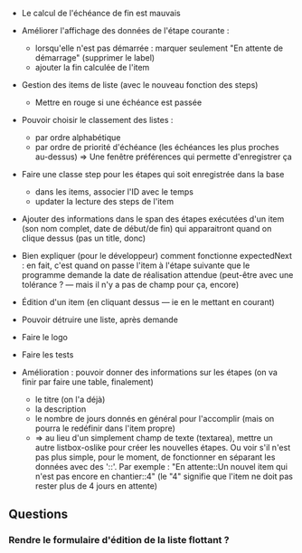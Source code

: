* Le calcul de l'échéance de fin est mauvais

* Améliorer l'affichage des données de l'étape courante :
  - lorsqu'elle n'est pas démarrée : marquer seulement "En attente de démarrage" (supprimer le label)
  - ajouter la fin calculée de l'item
* Gestion des items de liste (avec le nouveau fonction des steps)
  * Mettre en rouge si une échéance est passée

* Pouvoir choisir le classement des listes :
  - par ordre alphabétique
  - par ordre de priorité d'échéance (les échéances les plus proches au-dessus)
  => Une fenêtre préférences qui permette d'enregistrer ça

* Faire une classe step pour les étapes qui soit enregistrée dans la base
  - dans les items, associer l'ID avec le temps
  - updater la lecture des steps de l'item

* Ajouter des informations dans le span des étapes exécutées d'un item (son nom complet, date de début/de fin) qui apparaitront quand on clique dessus (pas un title, donc)

* Bien expliquer (pour le développeur) comment fonctionne expectedNext : en fait, c'est quand on passe l'item à l'étape suivante que le programme demande la date de réalisation attendue (peut-être avec une tolérance ? — mais il n'y a pas de champ pour ça, encore)
* Édition d'un item (en cliquant dessus — ie en le mettant en courant)
* Pouvoir détruire une liste, après demande

* Faire le logo
* Faire les tests

* Amélioration : pouvoir donner des informations sur les étapes (on va finir par faire une table, finalement)
  - le titre (on l'a déjà)
  - la description
  - le nombre de jours donnés en général pour l'accomplir (mais on pourra le redéfinir dans l'item propre)
  * => au lieu d'un simplement champ de texte (textarea), mettre un autre listbox-oslike pour créer les nouvelles étapes. Ou voir s'il n'est pas plus simple, pour le moment, de fonctionner en séparant les données avec des '::'. Par exemple : "En attente::Un nouvel item qui n'est pas encore en chantier::4" (le "4" signifie que l'item ne doit pas rester plus de 4 jours en attente)

## Questions

### Rendre le formulaire d'édition de la liste flottant ?
